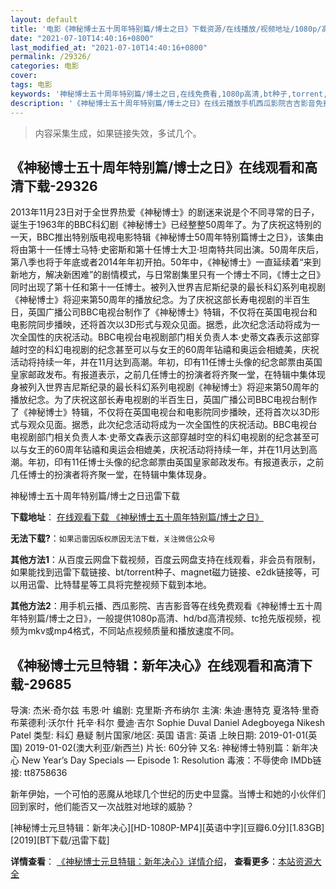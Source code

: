 ```yaml
---
layout: default
title: '电影《神秘博士五十周年特别篇/博士之日》下载资源/在线播放/视频地址/1080p/高清/蓝光'
date: "2021-07-10T14:40:16+0800"
last_modified_at: "2021-07-10T14:40:16+0800"
permalink: /29326/
categories: 电影
cover:
tags: 电影
keywords: '神秘博士五十周年特别篇/博士之日,在线免费看,1080p高清,bt种子,torrent,百度云盘,magnet,磁力链,迅雷下载资源'
description: '《神秘博士五十周年特别篇/博士之日》在线云播放手机西瓜影院吉吉影音免费看，1080p高清bd/hd未删减完整版和tc抢先枪版，mkv/mp4格式，附带bt/torrent种子、magnet/磁力链、百度云盘、网盘资源迅雷下载链接'
---
```


>内容采集生成，如果链接失效，多试几个。


## 《神秘博士五十周年特别篇/博士之日》在线观看和高清下载-29326

2013年11月23日对于全世界热爱《神秘博士》的剧迷来说是个不同寻常的日子，诞生于1963年的BBC科幻剧《神秘博士》已经整整50周年了。</span>为了庆祝这特别的一天，BBC推出特别版电视电影特辑《神秘博士50周年特别篇博士之日》，该集由将由第十一任博士马特&middot;史密斯和第十任博士大卫&middot;坦南特共同出演。50周年庆后，第八季也将于年底或者2014年年初开拍。50年中，《神秘博士》一直延续着“来到新地方，解决新困难&rdquo;的剧情模式，与日常剧集里只有一个博士不同，《博士之日》同时出现了第十任和第十一任博士。</span>被列入世界吉尼斯纪录的最长科幻系列电视剧《神秘博士》将迎来第50周年的播放纪念。为了庆祝这部长寿电视剧的半百生日，英国广播公司BBC电视台制作了《神秘博士》特辑，不仅将在英国电视台和电影院同步播映，还将首次以3D形式与观众见面。<span class="Apple-converted-space">据悉，此次纪念活动将成为一次全国性的庆祝活动。BBC电视台电视剧部门相关负责人本·史蒂文森表示这部穿越时空的科幻电视剧的纪念甚至可以与女王的60周年钻禧和奥运会相媲美，庆祝活动将持续一年，并在11月达到高潮。年初，印有11任博士头像的纪念邮票由英国皇家邮政发布。有报道表示，之前几任博士的扮演者将齐聚一堂，在特辑中集体现身被列入世界吉尼斯纪录的最长科幻系列电视剧《神秘博士》将迎来第50周年的播放纪念。为了庆祝这部长寿电视剧的半百生日，英国广播公司BBC电视台制作了《神秘博士》特辑，不仅将在英国电视台和电影院同步播映，还将首次以3D形式与观众见面。<span class="Apple-converted-space">据悉，此次纪念活动将成为一次全国性的庆祝活动。BBC电视台电视剧部门相关负责人本·史蒂文森表示这部穿越时空的科幻电视剧的纪念甚至可以与女王的60周年钻禧和奥运会相媲美，庆祝活动将持续一年，并在11月达到高潮。年初，印有11任博士头像的纪念邮票由英国皇家邮政发布。有报道表示，之前几任博士的扮演者将齐聚一堂，在特辑中集体现身。</span>


神秘博士五十周年特别篇/博士之日迅雷下载

**下载地址**： [在线观看下载 《神秘博士五十周年特别篇/博士之日》](https://www.993dy.com//vod-detail-id-19304.html) 


**无法下载?**：`如果迅雷因版权原因无法下载，关注微信公众号 `

**其他方法1**：从百度云网盘下载视频，百度云网盘支持在线观看，非会员有限制，如果能找到迅雷下载链接、bt/torrent种子、magnet磁力链接、e2dk链接等，可以用迅雷、比特彗星等工具将完整视频下载到本地。

**其他方法2**：用手机云播、西瓜影院、吉吉影音等在线免费观看《神秘博士五十周年特别篇/博士之日》，一般提供1080p高清、hd/bd高清视频、tc抢先版视频，视频为mkv或mp4格式，不同站点视频质量和播放速度不同。


## 《神秘博士元旦特辑：新年决心》在线观看和高清下载-29685

导演: 杰米·奇尔兹 韦恩·叶 编剧: 克里斯·齐布纳尔 主演: 朱迪·惠特克 夏洛特·里奇 布莱德利·沃尔什 托辛·科尔 曼迪·吉尔 Sophie Duval Daniel Adegboyega Nikesh Patel 类型: 科幻 悬疑 制片国家/地区: 英国 语言: 英语 上映日期: 2019-01-01(英国) 2019-01-02(澳大利亚/新西兰) 片长: 60分钟 又名: 神秘博士特别篇：新年决心 New Year’s Day Specials — Episode 1: Resolution 毒液：不辱使命 IMDb链接: tt8758636

新年伊始，一个可怕的恶魔从地球几个世纪的历史中显露。当博士和她的小伙伴们回到家时，他们能否又一次战胜对地球的威胁？


[神秘博士元旦特辑：新年决心][HD-1080P-MP4][英语中字][豆瓣6.0分][1.83GB][2019][BT下载/迅雷下载]

**详情查看**： [《神秘博士元旦特辑：新年决心》详情介绍](/movie/29685/)， **查看更多**：[本站资源大全](/movie/t/all/)


